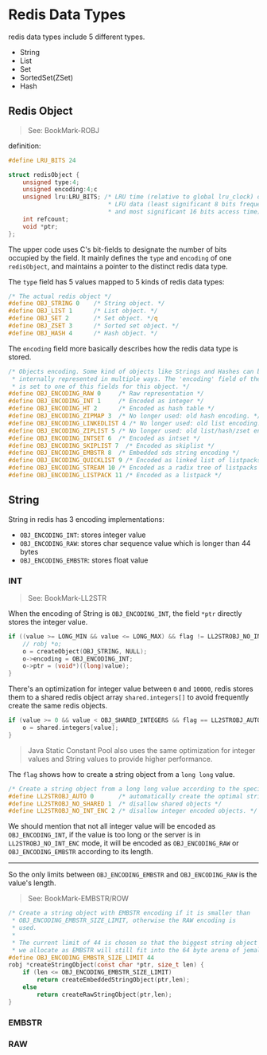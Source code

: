 # Redis Data Types

redis data types include 5 different types.

- String
- List
- Set
- SortedSet(ZSet)
- Hash

## Redis Object

> See: BookMark-ROBJ

definition:

```c
#define LRU_BITS 24

struct redisObject {
    unsigned type:4;
    unsigned encoding:4;c
    unsigned lru:LRU_BITS; /* LRU time (relative to global lru_clock) or
                            * LFU data (least significant 8 bits frequency
                            * and most significant 16 bits access time). */
    int refcount;
    void *ptr;
};

```

The upper code uses C's bit-fields to designate the number of bits occupied by the field. It mainly defines the `type` and `encoding` of one `redisObject`, and maintains a pointer to the distinct redis data type.

The `type` field has 5 values mapped to 5 kinds of redis data types:

```c
/* The actual redis object */
#define OBJ_STRING 0    /* String object. */
#define OBJ_LIST 1      /* List object. */
#define OBJ_SET 2       /* Set object. */q
#define OBJ_ZSET 3      /* Sorted set object. */
#define OBJ_HASH 4      /* Hash object. */
```

The `encoding` field more basically describes how the redis data type is stored.

```c
/* Objects encoding. Some kind of objects like Strings and Hashes can be
 * internally represented in multiple ways. The 'encoding' field of the object
 * is set to one of this fields for this object. */
#define OBJ_ENCODING_RAW 0     /* Raw representation */
#define OBJ_ENCODING_INT 1     /* Encoded as integer */
#define OBJ_ENCODING_HT 2      /* Encoded as hash table */
#define OBJ_ENCODING_ZIPMAP 3  /* No longer used: old hash encoding. */
#define OBJ_ENCODING_LINKEDLIST 4 /* No longer used: old list encoding. */
#define OBJ_ENCODING_ZIPLIST 5 /* No longer used: old list/hash/zset encoding. */
#define OBJ_ENCODING_INTSET 6  /* Encoded as intset */
#define OBJ_ENCODING_SKIPLIST 7  /* Encoded as skiplist */
#define OBJ_ENCODING_EMBSTR 8  /* Embedded sds string encoding */
#define OBJ_ENCODING_QUICKLIST 9 /* Encoded as linked list of listpacks */
#define OBJ_ENCODING_STREAM 10 /* Encoded as a radix tree of listpacks */
#define OBJ_ENCODING_LISTPACK 11 /* Encoded as a listpack */
```

## String

String in redis has 3 encoding implementations:

- `OBJ_ENCODING_INT`: stores integer value
- `OBJ_ENCODING_RAW`: stores char sequence value which is longer than 44 bytes
- `OBJ_ENCODING_EMBSTR`: stores float value

### INT

> See: BookMark-LL2STR

When the encoding of String is `OBJ_ENCODING_INT`, the field `*ptr` directly stores the integer value.

```c
if ((value >= LONG_MIN && value <= LONG_MAX) && flag != LL2STROBJ_NO_INT_ENC) {
    // robj *o;
    o = createObject(OBJ_STRING, NULL);
    o->encoding = OBJ_ENCODING_INT;
    o->ptr = (void*)((long)value);
}
```

There's an optimization for integer value between `0` and `10000`, redis stores them to a shared redis object array `shared.integers[]` to avoid frequently create the same redis objects.

```c
if (value >= 0 && value < OBJ_SHARED_INTEGERS && flag == LL2STROBJ_AUTO) {
    o = shared.integers[value];
}
```

> Java Static Constant Pool also uses the same optimization for integer values and String values to provide higher performance.

The `flag` shows how to create a string object from a `long long` value.

```c
/* Create a string object from a long long value according to the specified flag. */
#define LL2STROBJ_AUTO 0       /* automatically create the optimal string object */
#define LL2STROBJ_NO_SHARED 1  /* disallow shared objects */
#define LL2STROBJ_NO_INT_ENC 2 /* disallow integer encoded objects. */
```

We should mention that not all integer value will be encoded as `OBJ_ENCODING_INT`, if the value is too long or the server is in `LL2STROBJ_NO_INT_ENC` mode, it will be encoded as `OBJ_ENCODING_RAW` or `OBJ_ENCODING_EMBSTR` according to its length.

---

So the only limits between `OBJ_ENCODING_EMBSTR` and `OBJ_ENCODING_RAW` is the value's length.

> See: BookMark-EMBSTR/ROW

```c
/* Create a string object with EMBSTR encoding if it is smaller than
 * OBJ_ENCODING_EMBSTR_SIZE_LIMIT, otherwise the RAW encoding is
 * used.
 *
 * The current limit of 44 is chosen so that the biggest string object
 * we allocate as EMBSTR will still fit into the 64 byte arena of jemalloc. */
#define OBJ_ENCODING_EMBSTR_SIZE_LIMIT 44
robj *createStringObject(const char *ptr, size_t len) {
    if (len <= OBJ_ENCODING_EMBSTR_SIZE_LIMIT)
        return createEmbeddedStringObject(ptr,len);
    else
        return createRawStringObject(ptr,len);
}
```

### EMBSTR

### RAW

